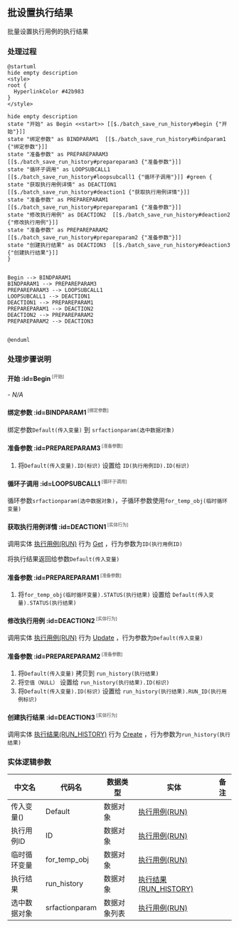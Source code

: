 ## 批设置执行结果 <!-- {docsify-ignore-all} -->

   批量设置执行用例的执行结果

### 处理过程

```plantuml
@startuml
hide empty description
<style>
root {
  HyperlinkColor #42b983
}
</style>

hide empty description
state "开始" as Begin <<start>> [[$./batch_save_run_history#begin {"开始"}]]
state "绑定参数" as BINDPARAM1  [[$./batch_save_run_history#bindparam1 {"绑定参数"}]]
state "准备参数" as PREPAREPARAM3  [[$./batch_save_run_history#prepareparam3 {"准备参数"}]]
state "循环子调用" as LOOPSUBCALL1  [[$./batch_save_run_history#loopsubcall1 {"循环子调用"}]] #green {
state "获取执行用例详情" as DEACTION1  [[$./batch_save_run_history#deaction1 {"获取执行用例详情"}]]
state "准备参数" as PREPAREPARAM1  [[$./batch_save_run_history#prepareparam1 {"准备参数"}]]
state "修改执行用例" as DEACTION2  [[$./batch_save_run_history#deaction2 {"修改执行用例"}]]
state "准备参数" as PREPAREPARAM2  [[$./batch_save_run_history#prepareparam2 {"准备参数"}]]
state "创建执行结果" as DEACTION3  [[$./batch_save_run_history#deaction3 {"创建执行结果"}]]
}


Begin --> BINDPARAM1
BINDPARAM1 --> PREPAREPARAM3
PREPAREPARAM3 --> LOOPSUBCALL1
LOOPSUBCALL1 --> DEACTION1
DEACTION1 --> PREPAREPARAM1
PREPAREPARAM1 --> DEACTION2
DEACTION2 --> PREPAREPARAM2
PREPAREPARAM2 --> DEACTION3


@enduml
```


### 处理步骤说明

#### 开始 :id=Begin<sup class="footnote-symbol"> <font color=gray size=1>[开始]</font></sup>



*- N/A*
#### 绑定参数 :id=BINDPARAM1<sup class="footnote-symbol"> <font color=gray size=1>[绑定参数]</font></sup>



绑定参数`Default(传入变量)` 到 `srfactionparam(选中数据对象)`
#### 准备参数 :id=PREPAREPARAM3<sup class="footnote-symbol"> <font color=gray size=1>[准备参数]</font></sup>



1. 将`Default(传入变量).ID(标识)` 设置给  `ID(执行用例ID).ID(标识)`

#### 循环子调用 :id=LOOPSUBCALL1<sup class="footnote-symbol"> <font color=gray size=1>[循环子调用]</font></sup>



循环参数`srfactionparam(选中数据对象)`，子循环参数使用`for_temp_obj(临时循环变量)`
#### 获取执行用例详情 :id=DEACTION1<sup class="footnote-symbol"> <font color=gray size=1>[实体行为]</font></sup>



调用实体 [执行用例(RUN)](module/TestMgmt/run.md) 行为 [Get](module/TestMgmt/run#行为) ，行为参数为`ID(执行用例ID)`

将执行结果返回给参数`Default(传入变量)`

#### 准备参数 :id=PREPAREPARAM1<sup class="footnote-symbol"> <font color=gray size=1>[准备参数]</font></sup>



1. 将`for_temp_obj(临时循环变量).STATUS(执行结果)` 设置给  `Default(传入变量).STATUS(执行结果)`

#### 修改执行用例 :id=DEACTION2<sup class="footnote-symbol"> <font color=gray size=1>[实体行为]</font></sup>



调用实体 [执行用例(RUN)](module/TestMgmt/run.md) 行为 [Update](module/TestMgmt/run#行为) ，行为参数为`Default(传入变量)`

#### 准备参数 :id=PREPAREPARAM2<sup class="footnote-symbol"> <font color=gray size=1>[准备参数]</font></sup>



1. 将`Default(传入变量)` 拷贝到  `run_history(执行结果)`
2. 将`空值（NULL）` 设置给  `run_history(执行结果).ID(标识)`
3. 将`Default(传入变量).ID(标识)` 设置给  `run_history(执行结果).RUN_ID(执行用例标识)`

#### 创建执行结果 :id=DEACTION3<sup class="footnote-symbol"> <font color=gray size=1>[实体行为]</font></sup>



调用实体 [执行结果(RUN_HISTORY)](module/TestMgmt/run_history.md) 行为 [Create](module/TestMgmt/run_history#行为) ，行为参数为`run_history(执行结果)`



### 实体逻辑参数

|    中文名   |    代码名    |  数据类型    |  实体   |备注 |
| --------| --------| -------- | -------- | --------   |
|传入变量(<i class="fa fa-check"/></i>)|Default|数据对象|[执行用例(RUN)](module/TestMgmt/run.md)||
|执行用例ID|ID|数据对象|[执行用例(RUN)](module/TestMgmt/run.md)||
|临时循环变量|for_temp_obj|数据对象|[执行用例(RUN)](module/TestMgmt/run.md)||
|执行结果|run_history|数据对象|[执行结果(RUN_HISTORY)](module/TestMgmt/run_history.md)||
|选中数据对象|srfactionparam|数据对象列表|[执行用例(RUN)](module/TestMgmt/run.md)||
